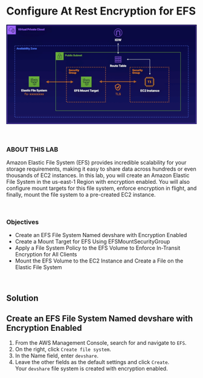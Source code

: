 # Configure At Rest Encryption for EFS

![](../../img/ChallengeLab-6.png)

<br>

### ABOUT THIS LAB
Amazon Elastic File System (EFS) provides incredible scalability for your storage requirements, making it easy to share data across hundreds or even thousands of EC2 instances. In this lab, you will create an Amazon Elastic File System in the us-east-1 Region with encryption enabled. You will also configure mount targets for this file system, enforce encryption in flight, and finally, mount the file system to a pre-created EC2 instance.

<br>

### Objectives
- Create an EFS File System Named devshare with Encryption Enabled
- Create a Mount Target for EFS Using EFSMountSecurityGroup
- Apply a File System Policy to the EFS Volume to Enforce In-Transit Encryption for All Clients
- Mount the EFS Volume to the EC2 Instance and Create a File on the Elastic File System

<br>

## Solution
## Create an EFS File System Named devshare with Encryption Enabled
1. From the AWS Management Console, search for and navigate to `EFS`.
2. On the right, click `Create file system`.
3. In the Name field, enter `devshare`.
4. Leave the other fields as the default settings and click `Create`.<br>Your `devshare` file system is created with encryption enabled.
